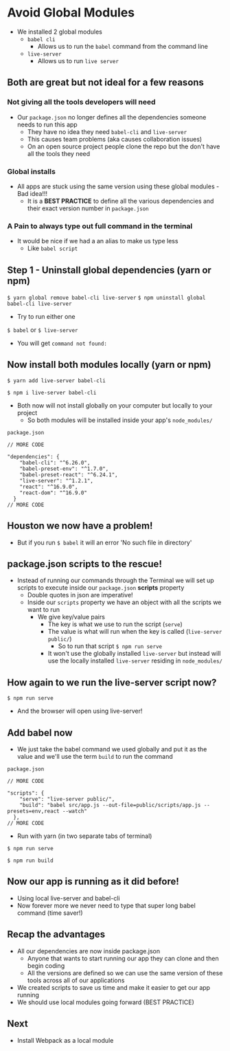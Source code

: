 # Avoid Global Modules
* We installed 2 global modules
    - `babel cli`
        + Allows us to run the `babel` command from the command line
    - `live-server`
        + Allows us to run `live server`

## Both are great but not ideal for a few reasons
### Not giving all the tools developers will need
* Our `package.json` no longer defines all the dependencies someone needs to run this app
    - They have no idea they need `babel-cli` and `live-server`
    - This causes team problems (aka causes collaboration issues)
    - On an open source project people clone the repo but the don't have all the tools they need

### Global installs
* All apps are stuck using the same version using these global modules - Bad idea!!!
    - It is a **BEST PRACTICE** to define all the various dependencies and their exact version number in `package.json`

### A Pain to always type out full command in the terminal
* It would be nice if we had a an alias to make us type less
    - Like `babel script`

## Step 1 - Uninstall global dependencies (yarn or npm)
`$ yarn global remove babel-cli live-server`
`$ npm uninstall global babel-cli live-server`

* Try to run either one

`$ babel` or `$ live-server`

* You will get `command not found:`

## Now install both modules locally (yarn or npm)
`$ yarn add live-server babel-cli`

`$ npm i live-server babel-cli`

* Both now will not install globally on your computer but locally to your project
    - So both modules will be installed inside your app's `node_modules/`

`package.json`

```
// MORE CODE

"dependencies": {
    "babel-cli": "^6.26.0",
    "babel-preset-env": "^1.7.0",
    "babel-preset-react": "^6.24.1",
    "live-server": "^1.2.1",
    "react": "^16.9.0",
    "react-dom": "^16.9.0"
  }
// MORE CODE
```

## Houston we now have a problem!
* But if you run `$ babel` it will an error 'No such file in directory'

## package.json scripts to the rescue!
* Instead of running our commands through the Terminal we will set up scripts to execute inside our `package.json` **scripts** property
    - Double quotes in json are imperative!
    - Inside our `scripts` property we have an object with all the scripts we want to run
        + We give key/value pairs
            * The key is what we use to run the script (`serve`)
            * The value is what will run when the key is called (`live-server public/`)
                - So to run that script `$ npm run serve`
            * It won't use the globally installed `live-server` but instead will use the locally installed `live-server` residing in `node_modules/`

## How again to we run the live-server script now?
`$ npm run serve`

* And the browser will open using live-server!

## Add babel now
* We just take the babel command we used globally and put it as the value and we'll use the term `build` to run the command

`package.json`

```
// MORE CODE

"scripts": {
    "serve": "live-server public/",
    "build": "babel src/app.js --out-file=public/scripts/app.js --presets=env,react --watch"
  },
// MORE CODE
```

* Run with yarn (in two separate tabs of terminal)

`$ npm run serve`

`$ npm run build`

## Now our app is running as it did before!
* Using local live-server and babel-cli
* Now forever more we never need to type that super long babel command (time saver!)

## Recap the advantages
* All our dependencies are now inside package.json
    - Anyone that wants to start running our app they can clone and then begin coding
    - All the versions are defined so we can use the same version of these tools across all of our applications
* We created scripts to save us time and make it easier to get our app running
* We should use local modules going forward (BEST PRACTICE)

## Next
* Install Webpack as a local module
